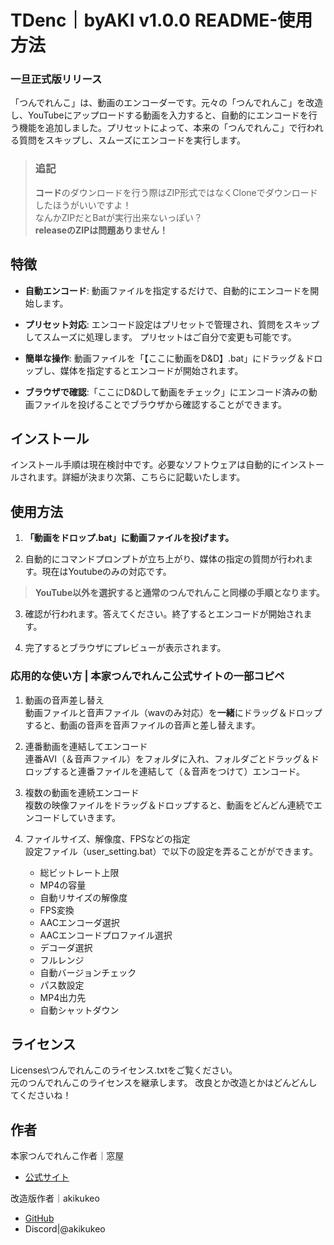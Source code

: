 <!--タイトル-->
# TDenc｜byAKI v1.0.0 README-使用方法

### 一旦正式版リリース
「つんでれんこ」は、動画のエンコーダーです。元々の「つんでれんこ」を改造し、YouTubeにアップロードする動画を入力すると、自動的にエンコードを行う機能を追加しました。プリセットによって、本来の「つんでれんこ」で行われる質問をスキップし、スムーズにエンコードを実行します。

> ### 追記 <br>
> **コード**のダウンロードを行う際はZIP形式ではなくCloneでダウンロードしたほうがいいですよ！    <br>
> なんかZIPだとBatが実行出来ないっぽい？    <br>
> **releaseのZIPは問題ありません！**



## 特徴

- **自動エンコード**: 動画ファイルを指定するだけで、自動的にエンコードを開始します。
- **プリセット対応**: エンコード設定はプリセットで管理され、質問をスキップしてスムーズに処理します。
    プリセットはご自分で変更も可能です。
- **簡単な操作**: 動画ファイルを「【ここに動画をD&D】.bat」にドラッグ＆ドロップし、媒体を指定するとエンコードが開始されます。

- **ブラウザで確認**:「ここにD&Dして動画をチェック」にエンコード済みの動画ファイルを投げることでブラウザから確認することができます。



## インストール

インストール手順は現在検討中です。必要なソフトウェアは自動的にインストールされます。詳細が決まり次第、こちらに記載いたします。



## 使用方法

1. **「動画をドロップ.bat」に動画ファイルを投げます。**

2. 自動的にコマンドプロンプトが立ち上がり、媒体の指定の質問が行われます。現在はYoutubeのみの対応です。<br>
 >   **YouTube以外を選択すると通常のつんでれんこと同様の手順となります。**

3. 確認が行われます。答えてください。終了するとエンコードが開始されます。

4. 完了するとブラウザにプレビューが表示されます。




### 応用的な使い方 | 本家つんでれんこ公式サイトの一部コピペ
1. 動画の音声差し替え<br>
動画ファイルと音声ファイル（wavのみ対応）を**一緒**にドラッグ＆ドロップすると、動画の音声を音声ファイルの音声と差し替えます。

2. 連番動画を連結してエンコード <br>
連番AVI（＆音声ファイル）をフォルダに入れ、フォルダごとドラッグ＆ドロップすると連番ファイルを連結して（＆音声をつけて）エンコード。

3. 複数の動画を連続エンコード   <br>
複数の映像ファイルをドラッグ＆ドロップすると、動画をどんどん連続でエンコードしていきます。

4. ファイルサイズ、解像度、FPSなどの指定    <br>
設定ファイル（user_setting.bat）で以下の設定を弄ることがができます。
    - 総ビットレート上限
    - MP4の容量
    - 自動リサイズの解像度
    - FPS変換
    - AACエンコーダ選択
    - AACエンコードプロファイル選択
    - デコーダ選択
    - フルレンジ
    - 自動バージョンチェック
    - パス数設定
    - MP4出力先
    - 自動シャットダウン





## ライセンス

Licenses\つんでれんこのライセンス.txtをご覧ください。   <br>
元のつんでれんこのライセンスを継承します。
改良とか改造とかはどんどんしてくださいね！




## 作者
本家つんでれんこ作者｜窓屋
- [公式サイト](https://tdenc.com/)  <br>

改造版作者｜akikukeo
- [GitHub](https://github.com/akikukeo) <br>
- Discord|@akikukeo
